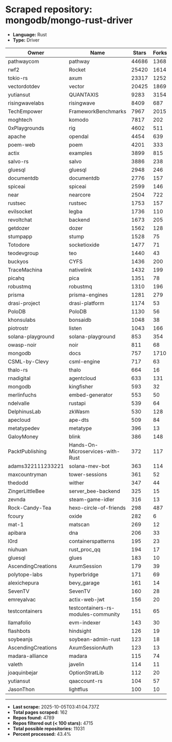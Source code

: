 # Scraped repository: mongodb/mongo-rust-driver
* **Language:** Rust
* **Type:** Driver

| Owner | Name | Stars | Forks | URL |
|---|---|---|---|---|
| pathwaycom | pathway | 44686 | 1368 | [link](https://github.com/pathwaycom/pathway) |
| rwf2 | Rocket | 25420 | 1614 | [link](https://github.com/rwf2/Rocket) |
| tokio-rs | axum | 23317 | 1252 | [link](https://github.com/tokio-rs/axum) |
| vectordotdev | vector | 20425 | 1869 | [link](https://github.com/vectordotdev/vector) |
| yutiansut | QUANTAXIS | 9283 | 3154 | [link](https://github.com/yutiansut/QUANTAXIS) |
| risingwavelabs | risingwave | 8409 | 687 | [link](https://github.com/risingwavelabs/risingwave) |
| TechEmpower | FrameworkBenchmarks | 7967 | 2015 | [link](https://github.com/TechEmpower/FrameworkBenchmarks) |
| moghtech | komodo | 7817 | 202 | [link](https://github.com/moghtech/komodo) |
| 0xPlaygrounds | rig | 4602 | 511 | [link](https://github.com/0xPlaygrounds/rig) |
| apache | opendal | 4454 | 639 | [link](https://github.com/apache/opendal) |
| poem-web | poem | 4201 | 333 | [link](https://github.com/poem-web/poem) |
| actix | examples | 3899 | 815 | [link](https://github.com/actix/examples) |
| salvo-rs | salvo | 3886 | 238 | [link](https://github.com/salvo-rs/salvo) |
| gluesql | gluesql | 2948 | 246 | [link](https://github.com/gluesql/gluesql) |
| documentdb | documentdb | 2776 | 157 | [link](https://github.com/documentdb/documentdb) |
| spiceai | spiceai | 2599 | 146 | [link](https://github.com/spiceai/spiceai) |
| near | nearcore | 2504 | 722 | [link](https://github.com/near/nearcore) |
| rustsec | rustsec | 1753 | 157 | [link](https://github.com/rustsec/rustsec) |
| evilsocket | legba | 1736 | 110 | [link](https://github.com/evilsocket/legba) |
| revoltchat | backend | 1673 | 205 | [link](https://github.com/revoltchat/backend) |
| getdozer | dozer | 1562 | 128 | [link](https://github.com/getdozer/dozer) |
| stumpapp | stump | 1528 | 75 | [link](https://github.com/stumpapp/stump) |
| Totodore | socketioxide | 1477 | 71 | [link](https://github.com/Totodore/socketioxide) |
| teodevgroup | teo | 1440 | 43 | [link](https://github.com/teodevgroup/teo) |
| buckyos | CYFS | 1436 | 200 | [link](https://github.com/buckyos/CYFS) |
| TraceMachina | nativelink | 1432 | 199 | [link](https://github.com/TraceMachina/nativelink) |
| picahq | pica | 1351 | 78 | [link](https://github.com/picahq/pica) |
| robustmq | robustmq | 1310 | 196 | [link](https://github.com/robustmq/robustmq) |
| prisma | prisma-engines | 1281 | 279 | [link](https://github.com/prisma/prisma-engines) |
| drasi-project | drasi-platform | 1174 | 53 | [link](https://github.com/drasi-project/drasi-platform) |
| PoloDB | PoloDB | 1130 | 56 | [link](https://github.com/PoloDB/PoloDB) |
| khonsulabs | bonsaidb | 1048 | 38 | [link](https://github.com/khonsulabs/bonsaidb) |
| piotrostr | listen | 1043 | 166 | [link](https://github.com/piotrostr/listen) |
| solana-playground | solana-playground | 853 | 354 | [link](https://github.com/solana-playground/solana-playground) |
| owasp-noir | noir | 811 | 68 | [link](https://github.com/owasp-noir/noir) |
| mongodb | docs | 757 | 1710 | [link](https://github.com/mongodb/docs) |
| CSML-by-Clevy | csml-engine | 717 | 63 | [link](https://github.com/CSML-by-Clevy/csml-engine) |
| thalo-rs | thalo | 664 | 16 | [link](https://github.com/thalo-rs/thalo) |
| rnadigital | agentcloud | 633 | 131 | [link](https://github.com/rnadigital/agentcloud) |
| mongodb | kingfisher | 593 | 32 | [link](https://github.com/mongodb/kingfisher) |
| merlinfuchs | embed-generator | 553 | 50 | [link](https://github.com/merlinfuchs/embed-generator) |
| ndelvalle | rustapi | 539 | 64 | [link](https://github.com/ndelvalle/rustapi) |
| DelphinusLab | zkWasm | 530 | 128 | [link](https://github.com/DelphinusLab/zkWasm) |
| apecloud | ape-dts | 509 | 84 | [link](https://github.com/apecloud/ape-dts) |
| metatypedev | metatype | 396 | 13 | [link](https://github.com/metatypedev/metatype) |
| GaloyMoney | blink | 386 | 148 | [link](https://github.com/GaloyMoney/blink) |
| PacktPublishing | Hands-On-Microservices-with-Rust | 372 | 117 | [link](https://github.com/PacktPublishing/Hands-On-Microservices-with-Rust) |
| adams322111233221 | solana-mev-bot | 363 | 114 | [link](https://github.com/adams322111233221/solana-mev-bot) |
| maxcountryman | tower-sessions | 361 | 52 | [link](https://github.com/maxcountryman/tower-sessions) |
| thedodd | wither | 347 | 44 | [link](https://github.com/thedodd/wither) |
| ZingerLittleBee | server_bee-backend | 325 | 15 | [link](https://github.com/ZingerLittleBee/server_bee-backend) |
| zevnda | steam-game-idler | 316 | 13 | [link](https://github.com/zevnda/steam-game-idler) |
| Rock-Candy-Tea | hexo-circle-of-friends | 298 | 487 | [link](https://github.com/Rock-Candy-Tea/hexo-circle-of-friends) |
| fcoury | oxide | 282 | 6 | [link](https://github.com/fcoury/oxide) |
| mat-1 | matscan | 269 | 12 | [link](https://github.com/mat-1/matscan) |
| apibara | dna | 206 | 33 | [link](https://github.com/apibara/dna) |
| l0rd | containerspatterns | 195 | 23 | [link](https://github.com/l0rd/containerspatterns) |
| niuhuan | rust_proc_qq | 194 | 17 | [link](https://github.com/niuhuan/rust_proc_qq) |
| gluesql | glues | 183 | 10 | [link](https://github.com/gluesql/glues) |
| AscendingCreations | AxumSession | 179 | 39 | [link](https://github.com/AscendingCreations/AxumSession) |
| polytope-labs | hyperbridge | 171 | 69 | [link](https://github.com/polytope-labs/hyperbridge) |
| alexichepura | bevy_garage | 161 | 14 | [link](https://github.com/alexichepura/bevy_garage) |
| SevenTV | SevenTV | 160 | 28 | [link](https://github.com/SevenTV/SevenTV) |
| emreyalvac | actix-web-jwt | 156 | 20 | [link](https://github.com/emreyalvac/actix-web-jwt) |
| testcontainers | testcontainers-rs-modules-community | 151 | 65 | [link](https://github.com/testcontainers/testcontainers-rs-modules-community) |
| llamafolio | evm-indexer | 143 | 30 | [link](https://github.com/llamafolio/evm-indexer) |
| flashbots | hindsight | 126 | 19 | [link](https://github.com/flashbots/hindsight) |
| soybeanjs | soybean-admin-rust | 123 | 18 | [link](https://github.com/soybeanjs/soybean-admin-rust) |
| AscendingCreations | AxumSessionAuth | 123 | 13 | [link](https://github.com/AscendingCreations/AxumSessionAuth) |
| madara-alliance | madara | 115 | 74 | [link](https://github.com/madara-alliance/madara) |
| valeth | javelin | 114 | 11 | [link](https://github.com/valeth/javelin) |
| joaquinbejar | OptionStratLib | 112 | 20 | [link](https://github.com/joaquinbejar/OptionStratLib) |
| yutiansut | qaaccount-rs | 104 | 57 | [link](https://github.com/yutiansut/qaaccount-rs) |
| JasonThon | lightflus | 100 | 10 | [link](https://github.com/JasonThon/lightflus) |

---
* **Last scrape:** 2025-10-05T03:41:04.737Z
* **Total pages scraped:** 162
* **Repos found:** 4789
* **Repos filtered out (< 100 stars):** 4715
* **Total possible repositories:** 11031
* **Percent processed:** 43.4%

